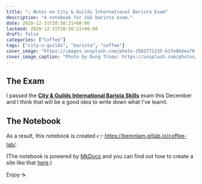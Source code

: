 ```yaml
---
title: "☕️ Notes on City & Guilds International Barista Exam"
description: "A notebook for C&G barista exam."
date: 2020-12-31T20:58:21+08:00
lastmod: 2020-12-31T20:58:21+08:00
draft: false
categories: ["Coffee"]
tags: ["city-n-guilds", "barista", "coffee"]
cover_image: "https://images.unsplash.com/photo-1562771335-b1fe8b4ea78f?ixid=MXwxMjA3fDB8MHxwaG90by1wYWdlfHx8fGVufDB8fHw%3D&ixlib=rb-1.2.1&auto=format&fit=crop&w=1000&q=80"
cover_image_caption: "Photo by Dung Trieu: https://unsplash.com/photos/DVA6kQNdUWs"
---
```


## The Exam

I passed the [**City & Guilds International Barista Skills**](https://www.cityandguilds.com/qualifications-and-apprenticeships/hospitality-and-catering/hospitality-and-catering/7102-barista-skills) exam this December and I think that will be a good idea to write down what I've learnt.

## The Notebook

As a result, this notebook is created 👉 https://bemnlam.gitlab.io/coffee-lab/. 

(The notebook is powered by [MkDocs](https://www.mkdocs.org/) and you can find out how to create a site like that [here](/posts/documentation-makes-easy-with-mkdocs-and-gitlab-pages/).)

Enjoy ☕️

